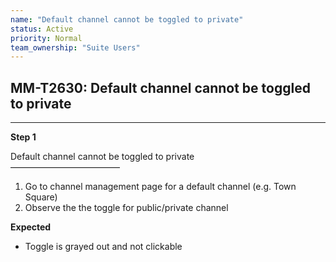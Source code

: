 ```yaml
---
name: "Default channel cannot be toggled to private"
status: Active
priority: Normal
team_ownership: "Suite Users"
---
```


## MM-T2630: Default channel cannot be toggled to private

---

**Step 1**

Default channel cannot be toggled to private\
–––––––––––––––––––––––––

1. Go to channel management page for a default channel (e.g. Town Square)
2. Observe the the toggle for public/private channel

**Expected**

- Toggle is grayed out and not clickable
